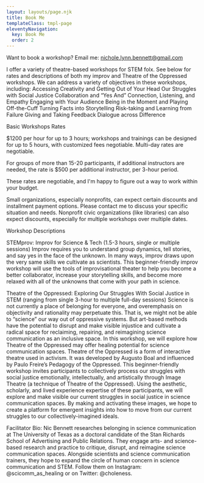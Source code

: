 ```yaml
---
layout: layouts/page.njk
title: Book Me
templateClass: tmpl-page
eleventyNavigation:
  key: Book Me
  order: 2
---
```


Want to book a workshop? Email me: <a href="mailto:nichole.lynn.bennett@gmail.com">nichole.lynn.bennett@gmail.com</a>


I offer a variety of theatre-based workshops for STEM folx. See below for rates and descriptions of both my improv and Theatre of the Oppressed workshops. We can address a variety of objectives in these workshops, including:
Accessing Creativity and Getting Out of Your Head
Our Struggles with Social Justice
Collaboration and “Yes And”
Connection, Listening, and Empathy
Engaging with Your Audience
Being in the Moment and Playing Off-the-Cuff
Turning Facts into Storytelling
Risk-taking and Learning from Failure
Giving and Taking Feedback
Dialogue across Difference


Basic Workshops Rates

$1200 per hour for up to 3 hours; workshops and trainings can be designed for up to 5 hours, with customized fees negotiable. Multi-day rates are negotiable.

For groups of more than 15-20 participants, if additional instructors are needed, the rate is $500 per additional instructor, per 3-hour period.

These rates are negotiable, and I'm happy to figure out a way to work within your budget.

Small organizations, especially nonprofits, can expect certain discounts and installment payment options. Please contact me to discuss your specific situation and needs. Nonprofit civic organizations (like libraries) can also expect discounts, especially for multiple workshops over multiple dates.

Workshop Descriptions

STEMprov: Improv for Science & Tech
(1.5-3 hours, single or multiple sessions)
Improv requires you to understand group dynamics, tell stories, and say yes in the face of the unknown. In many ways, improv draws upon the very same skills we cultivate as scientists. This beginner-friendly improv workshop will use the tools of improvisational theater to help you become a better collaborator, increase your storytelling skills, and become more relaxed with all of the unknowns that come with your path in science.


Theatre of the Oppressed: Exploring Our Struggles With Social Justice in STEM (ranging from single 3-hour to multiple full-day sessions)
Science is not currently a place of belonging for everyone, and overemphasis on objectivity and rationality may perpetuate this. That is, we might not be able to “science” our way out of oppressive systems. But art-based methods have the potential to disrupt and make visible injustice and cultivate a radical space for reclaiming, repairing, and reimagining science communication as an inclusive space. In this workshop, we will explore how Theatre of the Oppressed may offer healing potential for science communication spaces. Theatre of the Oppressed is a form of interactive theatre used in activism. It was developed by Augusto Boal and influenced by Paulo Freire’s Pedagogy of the Oppressed. This beginner-friendly workshop invites participants to collectively process our struggles with social justice emotionally, intellectually, and artistically through Image Theatre (a technique of Theatre of the Oppressed). Using the aesthetic, scholarly, and lived experience expertise of these participants, we will explore and make visible our current struggles in social justice in science communication spaces. By making and activating these images, we hope to create a platform for emergent insights into how to move from our current struggles to our collectively-imagined ideals.

Facilitator Bio:
Nic Bennett researches belonging in science communication at The University of Texas as a doctoral candidate of the Stan Richards School of Advertising and Public Relations. They engage arts- and science-based research and practice to critique, disrupt, and reimagine science communication spaces. Alongside scientists and science communication trainers, they hope to expand the circle of human concern in science communication and STEM. Follow them on Instagram: @scicomm_as_healing or on Twitter: @choleness.






